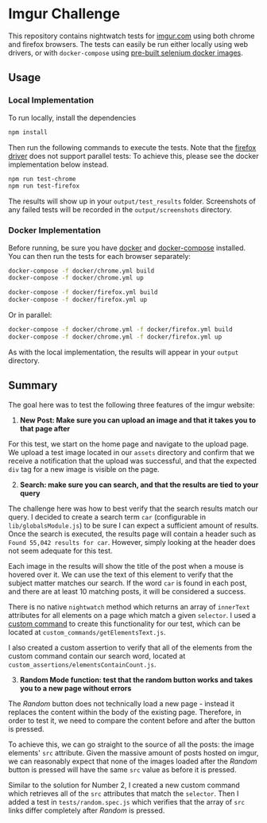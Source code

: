 # Imgur Challenge

This repository contains nightwatch tests for [imgur.com](https://imgur.com/) using both chrome and firefox browsers.  The tests can easily be run either locally using web drivers, or with `docker-compose` using [pre-built selenium docker images](https://github.com/SeleniumHQ/docker-selenium).

## Usage

### Local Implementation

To run locally, install the dependencies

```bash
npm install
```

Then run the following commands to execute the tests.  Note that the [firefox driver](https://github.com/mozilla/geckodriver) does not support parallel tests: To achieve this, please see the docker implementation below instead. 

```bash
npm run test-chrome
npm run test-firefox
```

The results will show up in your `output/test_results` folder.  Screenshots of any failed tests will be recorded in the `output/screenshots` directory.

### Docker Implementation

Before running, be sure you have [docker](https://docs.docker.com/install/) and [docker-compose](https://docs.docker.com/compose/install/) installed.  You can then run the tests for each browser separately:

```bash
docker-compose -f docker/chrome.yml build
docker-compose -f docker/chrome.yml up

docker-compose -f docker/firefox.yml build
docker-compose -f docker/firefox.yml up
```

Or in parallel:
```bash
docker-compose -f docker/chrome.yml -f docker/firefox.yml build
docker-compose -f docker/chrome.yml -f docker/firefox.yml up
```

As with the local implementation, the results will appear in your `output` directory.

## Summary

The goal here was to test the following three features of the imgur website:

1. **New Post: Make sure you can upload an image and that it takes you to that page after**


For this test, we start on the home page and navigate to the upload page.  We upload a test image located in our `assets` directory and confirm that we receive a notification that the upload was successful, and that the expected `div` tag for a new image is visible on the page.

2. **Search: make sure you can search, and that the results are tied to your query**

The challenge here was how to best verify that the search results match our query.  I decided to create a search term `car` (configurable in `lib/globalsModule.js`) to be sure I can expect a sufficient amount of results.  Once the search is executed, the results page will contain a header such as `Found 55,042 results for car`.  However, simply looking at the header does not seem adequate for this test.

Each image in the results will show the title of the post when a mouse is hovered over it.  We can use the text of this element to verify that the subject matter matches our search.  If the word `car` is found in each post, and there are at least 10 matching posts, it will be considered a success.

There is no native `nightwatch` method which returns an array of `innerText` attributes for all elements on a page which match a given `selector`.  I used a [custom command](http://nightwatchjs.org/guide#extending) to create this functionality for our test, which can be located at `custom_commands/getElementsText.js`.

I also created a custom assertion to verify that all of the elements from the custom command contain our search word, located at `custom_assertions/elementsContainCount.js`.

3. **Random Mode function: test that the random button works and takes you to a new page without errors**

The *Random* button does not technically load a new page - instead it replaces the content within the body of the existing page.  Therefore, in order to test it, we need to compare the content before and after the button is pressed.

 
To achieve this, we can go straight to the source of all the posts: the image elements' `src` attribute.  Given the massive amount of posts hosted on imgur, we can reasonably expect that none of the images loaded after the *Random* button is pressed will have the same `src` value as before it is pressed.

Similar to the solution for Number 2, I created a new custom command which retrieves all of the `src` attributes that match the `selector`.  Then I added a test in `tests/random.spec.js` which verifies that the array of `src` links differ completely after *Random* is pressed.
